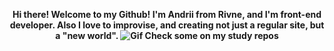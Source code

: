 <p align="center">
<b>Hi there! Welcome to my Github! I'm Andrii from Rivne, and I'm front-end developer. Also I love to improvise, and creating not just a regular site, but a "new world".
<img src="https://pa1.narvii.com/6113/50c478c96248b3bb33a1de95c182ddf54dc62f98_hq.gif" alt="Gif" class="picture">
Check some on my study repos</b>
</p>
